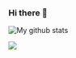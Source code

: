 ### Hi there 👋

![My github stats](https://github-readme-stats.vercel.app/api?username=anirudhkosgi&theme=github_dark)

![](https://komarev.com/ghpvc/?username=anirudhkosgi&color=red)
